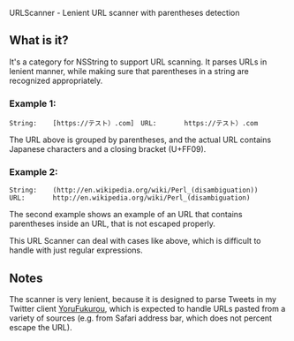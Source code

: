 URLScanner - Lenient URL scanner with parentheses detection

## What is it?
It's a category for NSString to support URL scanning.
It parses URLs in lenient manner, while making sure that parentheses in a string are recognized appropriately.

### Example 1:
`String:	[https://テスト）.com]`  
`URL:		https://テスト）.com`

The URL above is grouped by parentheses, and the actual URL contains Japanese characters and a closing bracket (U+FF09).

### Example 2:
`String:	(http://en.wikipedia.org/wiki/Perl_(disambiguation))`  
`URL:		http://en.wikipedia.org/wiki/Perl_(disambiguation)`

The second example shows an example of an URL that contains parentheses inside an URL, that is not escaped properly.

This URL Scanner can deal with cases like above, which is difficult to handle with just regular expressions.

## Notes
The scanner is very lenient, because it is designed to parse Tweets in my Twitter client [YoruFukurou][yorufukurou], which is expected to handle URLs pasted from a variety of sources (e.g. from Safari address bar, which does not percent escape the URL).

[yorufukurou]: http://sites.google.com/site/yorufukurou/
